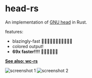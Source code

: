 # head-rs
An implementation of [GNU head](https://www.gnu.org/software/coreutils/manual/html_node/head-invocation.html#head-invocation) in Rust.

features:
- blazingly-fast 🚀🚀🚀🚀🚀🚀🚀🚀🚀🚀🚀
- colored output!
- **69x faster!!!!** 🚀🚀🚀🚀🚀🚀 

**[See also: wc-rs](https://github.com/carrotfarmer/wc-rs)**

![screenshot 1](https://i.imgur.com/eyrnv3O.png)
![screenshot 2](https://i.imgur.com/fC37agy.png)
